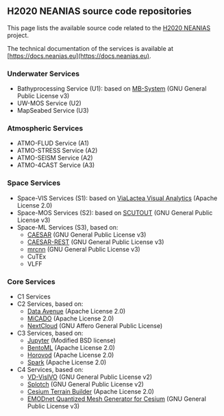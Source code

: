 ## H2020 NEANIAS source code repositories

This page lists the available source code related to the [H2020 NEANIAS](https://www.neanias.eu) project.

The technical documentation of the services is available at [https://docs.neanias.eu](https://docs.neanias.eu).

### Underwater Services

- Bathyprocessing Service (U1): based on [MB-System](https://github.com/dwcaress/MB-System/) (GNU General Public License v3)
- UW-MOS Service (U2) 
- MapSeabed Service (U3)

### Atmospheric Services

- ATMO-FLUD Service (A1)
- ATMO-STRESS Service (A2)
- ATMO-SEISM Service (A2)
- ATMO-4CAST Service (A3)

### Space Services

- Space-VIS Services (S1): based on [ViaLactea Visual Analytics](https://github.com/NEANIAS-Space/ViaLacteaVisualAnalytics) (Apache License 2.0)
- Space-MOS Services (S2): based on [SCUTOUT](https://github.com/SKA-INAF/scutout) (GNU General Public License v3)
- Space-ML Services (S3), based on:
  - [CAESAR](https://github.com/SKA-INAF/caesar) (GNU General Public License v3)
  - [CAESAR-REST](https://github.com/SKA-INAF/caesar-rest) (GNU General Public License v3)
  - [mrcnn](https://github.com/SKA-INAF/mrcnn) (GNU General Public License v3)
  - CuTEx
  - VLFF

### Core Services

- C1 Services
- C2 Services, based on:
  - [Data Avenue](https://github.com/SZTAKI-LPDS/data-avenue) (Apache License 2.0)
  - [MiCADO](https://github.com/micado-scale) (Apache License 2.0)
  - [NextCloud](https://github.com/nextcloud/server) (GNU Affero General Public License)
- C3 Services, based on:
  - [Jupyter](https://github.com/jupyter/notebook/) (Modified BSD license)
  - [BentoML](https://github.com/bentoml/BentoML) (Apache License 2.0)
  - [Horovod](https://github.com/horovod/horovod) (Apache License 2.0)
  - [Spark](https://github.com/apache/spark) (Apache License 2.0)
- C4 Services, based on:
  - [VD-VisIVO](https://github.com/inaf-oact-VisIVO/VisIVOServer) (GNU General Public License v2)
  - [Splotch](https://github.com/splotchviz/splotch) (GNU General Public License v2)
  - [Cesium Terrain Builder](https://github.com/geo-data/cesium-terrain-builder) (Apache License 2.0)
  - [EMODnet Quantized Mesh Generator for Cesium](https://github.com/coronis-computing/emodnet_qmgc) (GNU General Public License v3)
